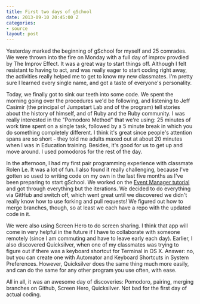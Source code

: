 ```yaml
---
title: First two days of gSchool
date: 2013-09-10 20:45:00 Z
categories:
- source
layout: post
---
```


Yesterday marked the beginning of gSchool for myself and 25 comrades. We were thrown into the fire on Monday with a full day of improv provdied by The Improv Effect. It was a great way to start things off. Although I felt resistant to having to act, and was really eager to start coding right away, the activities really helped me to get to know my new classmates. I'm pretty sure I learned every single name, and got a taste of everyone's personality.

Today, we finally got to sink our teeth into some code. We spent the morning going over the procedures we'd be following, and listening to Jeff Casimir (the principal of Jumpstart Lab and of the program) tell stories about the history of himself, and of Ruby and the Ruby community. I was really interested in the "Pomodoro Method" that we're using: 25 minutes of work time spent on a single task, followed by a 5 minute break in which you do something completely different. I think it's great since people's attention spans are so short - they told me adults maxed out at about 20 minutes when I was in Education training. Besides, it's good for us to get up and move around. I used pomodoros for the rest of the day.

In the afternoon, I had my first pair programming experience with classmate Rolen Le. It was a lot of fun. I also found it really challenging, because I've gotten so used to writing code on my own in the last five months as I've been preparing to start gSchool. We worked on the [Event Manager tutorial](http://tutorials.jumpstartlab.com/projects/eventmanager.html) and got through everything but the iterations. We decided to do everything via GitHub and switch off, which went great until we discovered we didn't really know how to use forking and pull requests! We figured out how to merge branches, though, so at least we each have a repo with the updated code in it.

We were also using Screen Hero to do screen sharing. I think that app will come in very helpful in the future if I have to collaborate with someone remotely (since I am commuting and have to leave early each day). Earlier, I also discovered Quicksilver, when one of my classmates was trying to figure out if there was a keyboard shortcut for Terminal in OS X. Answer: no, but you can create one with Automator and Keyboard Shortcuts in System Preferences. However, Quicksilver does the same thing much more easily, and can do the same for any other program you use often, with ease.

All in all, it was an awesome day of discoveries: Pomodoro, pairing, merging branches on Github, Screen Hero, Quicksilver. Not bad for the first day of actual coding.
